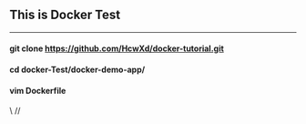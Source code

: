## This is Docker Test ##
-----------------------------------------------------
#### git clone https://github.com/HcwXd/docker-tutorial.git ####

#### cd docker-Test/docker-demo-app/ ####

#### vim Dockerfile ####

\\
//
